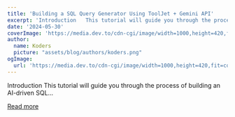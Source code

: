 ```yaml
---
title: 'Building a SQL Query Generator Using ToolJet + Gemini API'
excerpt: 'Introduction   This tutorial will guide you through the process of building an AI-driven SQL...'
date: '2024-05-30'
coverImage: 'https://media.dev.to/cdn-cgi/image/width=1000,height=420,fit=cover,gravity=auto,format=auto/https%3A%2F%2Fdev-to-uploads.s3.amazonaws.com%2Fuploads%2Farticles%2Fusgegr6num830cxn04nw.png'
author:
  name: Koders
  picture: "assets/blog/authors/koders.png"
ogImage:
  url: 'https://media.dev.to/cdn-cgi/image/width=1000,height=420,fit=cover,gravity=auto,format=auto/https%3A%2F%2Fdev-to-uploads.s3.amazonaws.com%2Fuploads%2Farticles%2Fusgegr6num830cxn04nw.png'
---
```


Introduction   This tutorial will guide you through the process of building an AI-driven SQL...

[Read more](https://dev.to/tooljet/building-a-sql-query-generator-using-tooljet-gemini-api-4lo9)
